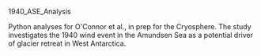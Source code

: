 1940_ASE_Analysis

Python analyses for O'Connor et al., in prep for the Cryosphere. 
The study investigates the 1940 wind event in the Amundsen Sea as a potential driver of glacier retreat in West Antarctica. 

